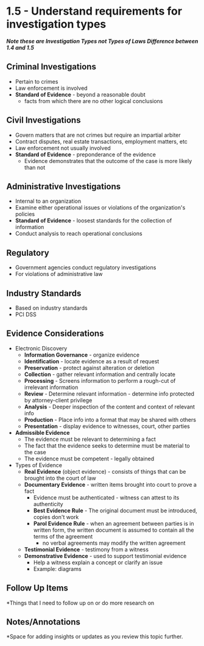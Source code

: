 # 1.5 - Understand requirements for investigation types

***Note these are Investigation Types not Types of Laws Difference between 1.4 and 1.5***

## Criminal Investigations
- Pertain to crimes
- Law enforcement is involved
- **Standard of Evidence** - beyond a reasonable doubt
	- facts from which there are no other logical conclusions
## Civil Investigations
- Govern matters that are not crimes but require an impartial arbiter
- Contract disputes, real estate transactions, employment matters, etc
- Law enforcement not usually involved
- **Standard of Evidence** - preponderance of the evidence
	- Evidence demonstrates that the outcome of the case is more likely than not

## Administrative Investigations
- Internal to an organization
- Examine either operational issues or violations of the organization's policies
- **Standard of Evidence** - loosest standards for the collection of information
- Conduct analysis to reach operational conclusions
## Regulatory
- Government agencies conduct regulatory investigations
- For violations of administrative law
## Industry Standards
- Based on industry standards
- PCI DSS
## Evidence Considerations
- Electronic Discovery
	- **Information Governance** - organize evidence
	- **Identification** - locate evidence as a result of request
	- **Preservation** - protect against alteration or deletion
	- **Collection** - gather relevant information and centrally locate
	- **Processing** - Screens information to perform a rough-cut of irrelevant information
	- **Review** - Determine relevant information - determine info protected by attorney-client privilege
	- **Analysis** - Deeper inspection of the content and context of relevant info
	- **Production** - Place info into a format that may be shared with others
	- **Presentation** - display evidence to witnesses, court, other parties
- **Admissible Evidence**
	- The evidence must be relevant to determining a fact
	- The fact that the evidence seeks to determine must be material to the case
	- The evidence must be competent - legally obtained
- Types of Evidence
	- **Real Evidence** (object evidence) - consists of things that can be brought into the court of law
	- **Documentary Evidence** - written items brought into court to prove a fact
		- Evidence must be authenticated - witness can attest to its authenticity
		- **Best Evidence Rule** - The original document must be introduced, copies don't work
		- **Parol Evidence Rule** - when an agreement between parties is in written form, the written document is assumed to contain all the terms of the agreement
			- no verbal agreements may modify the written agreement
	- **Testimonial Evidence** - testimony from a witness
	- **Demonstrative Evidence** - used to support testimonial evidence
		- Help a witness explain a concept or clarify an issue
		- Example: diagrams


## Follow Up Items
*Things that I need to follow up on or do more research on

## Notes/Annotations
*Space for adding insights or updates as you review this topic further.
